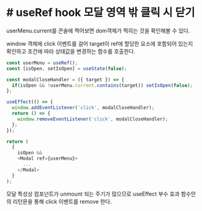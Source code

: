 # **# useRef hook 모달 영역 밖 클릭 시 닫기**

userMenu.current를 콘솔에 찍어보면 dom객체가 찍히는 것을 확인해볼 수 있다.

window 객체에 click 이벤트를 걸어 target이 ref에 할당한 요소에 포함되어 있는지 확인하고 조건에 따라 상태값을 변경하는 함수를 호출한다.

```javascript
const userMenu = useRef();
const [isOpen, setIsOpen] = useState(false);

const modalCloseHandler = ({ target }) => {
  if(isOpen && !userMenu.current.contains(target)) setIsOpen(false);
};

useEffect(() => {
  window.addEventListener('click', modalCloseHandler);
  return () => {
    window.removeEventListener('click', modalCloseHandler);
  };
});

return (
  {
    isOpen &&
    <Modal ref={userMenu}>
      ...
    </Modal>
  }
);
```

모달 특성상 컴포넌트가 unmount 되는 주기가 많으므로 useEffect 부수 효과 함수안의 리턴문을 통해 click 이벤트를 remove 한다.
